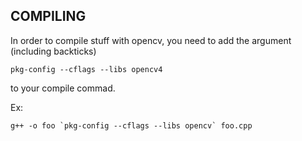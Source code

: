 ## COMPILING

In order to compile stuff with opencv, you need to add the argument (including backticks)

`pkg-config --cflags --libs opencv4`

to your compile commad.

Ex:
```
g++ -o foo `pkg-config --cflags --libs opencv` foo.cpp
```
